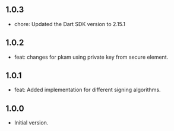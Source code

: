 ## 1.0.3
- chore: Updated the Dart SDK version to 2.15.1
## 1.0.2
- feat: changes for pkam using private key from secure element.
## 1.0.1
- feat: Added implementation for different signing algorithms.
## 1.0.0
- Initial version.